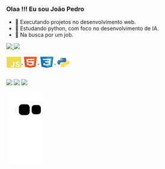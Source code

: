 ### Olaa !!! Eu sou João Pedro

- 🔭 Executando projetos no desenvolvimento web. 
- 🌱 Estudando python, com foco no desenvolvimento de IA.
- 🤔 Na busca por um job.

 <div>
  <a href="https://github.com/JpLimags">
  <img height="180em" src="https://github-readme-stats.vercel.app/api?username=JpLimags&show_icons=true&theme=dark&include_all_commits=true&count_private=true"/>
  <img height="180em" src="https://github-readme-stats.vercel.app/api/top-langs/?username=JpLimags&layout=compact&langs_count=7&theme=dark"/>
</div>
  
<div style="display: inline_block"><br>
  <img align="center" alt="Jp-Js" height="30" width="40" src="https://raw.githubusercontent.com/devicons/devicon/master/icons/javascript/javascript-plain.svg">
  <img align="center" alt="Jp-HTML" height="30" width="40" src="https://raw.githubusercontent.com/devicons/devicon/master/icons/html5/html5-original.svg">
  <img align="center" alt="Jp-CSS" height="30" width="40" src="https://raw.githubusercontent.com/devicons/devicon/master/icons/css3/css3-original.svg">
  <img align="center" alt="Jp-Python" height="30" width="40" src="https://raw.githubusercontent.com/devicons/devicon/master/icons/python/python-original.svg">
  
##
  
<div> 
  <a href="https://www.instagram.com/jp.limag/" target="_blank"><img src="https://img.shields.io/badge/-Instagram-%23E4405F?style=for-the-badge&logo=instagram&logoColor=white" target="_blank"></a> 
    <a href = "mailto: jplimags.fortal@gmail.com"><img src="https://img.shields.io/badge/Gmail-D14836?style=for-the-badge&logo=gmail&logoColor=white" target="_blank"></a>
  <a href="hhttps://www.linkedin.com/in/jplimag/" target="_blank"><img src="https://img.shields.io/badge/-LinkedIn-%230077B5?style=for-the-badge&logo=linkedin&logoColor=white" target="_blank"></a> 
  
  ![Snake animation](https://github.com/JpLimags/JpLimags/blob/output/github-contribution-grid-snake.svg)
  
 </div>  
